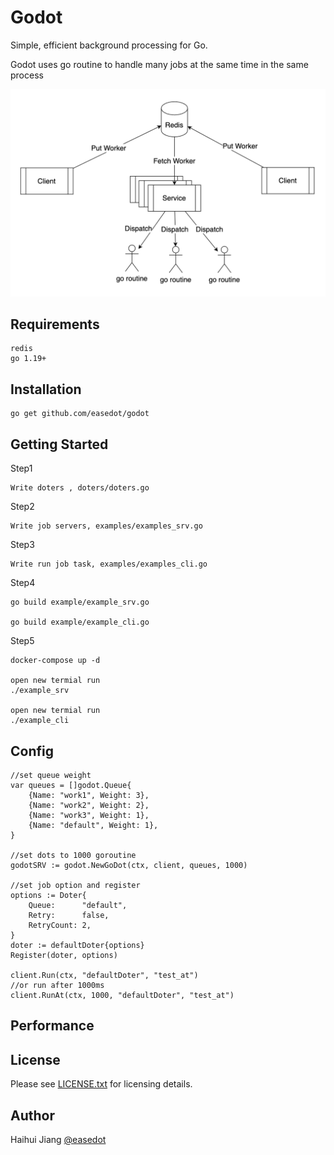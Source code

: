 Godot
==============
Simple, efficient background processing for Go.

Godot uses go routine to handle many jobs at the same time in the
same process

![Web UI](https://github.com/easedot/godot/blob/master/godot.png)

Requirements
-----------------

    redis
    go 1.19+

Installation
-----------------

    go get github.com/easedot/godot

Getting Started
-----------------

Step1

    Write doters , doters/doters.go

Step2

    Write job servers, examples/examples_srv.go

Step3

    Write run job task, examples/examples_cli.go

Step4

    go build example/example_srv.go

    go build example/example_cli.go

Step5

    docker-compose up -d
    
    open new termial run     
    ./example_srv

    open new termial run
    ./example_cli

Config
---------------
    //set queue weight
	var queues = []godot.Queue{
		{Name: "work1", Weight: 3},
		{Name: "work2", Weight: 2},
		{Name: "work3", Weight: 1},
		{Name: "default", Weight: 1},
	}

    //set dots to 1000 goroutine 
    godotSRV := godot.NewGoDot(ctx, client, queues, 1000)
    
    //set job option and register
	options := Doter{
		Queue:      "default",
		Retry:      false,
		RetryCount: 2,
	}
	doter := defaultDoter{options}
	Register(doter, options)

    client.Run(ctx, "defaultDoter", "test_at")
    //or run after 1000ms
    client.RunAt(ctx, 1000, "defaultDoter", "test_at")

Performance
---------------

License
-----------------

Please see [LICENSE.txt](https://github.com/easedot/godot/blob/master/LICENSE) for licensing details.

Author
-----------------

Haihui Jiang [@easedot](https//twitter.com/easedot)
